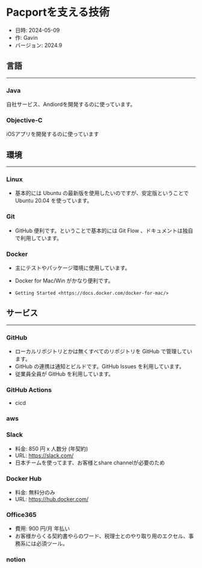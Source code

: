 # Pacportを支える技術

* 日時: 2024-05-09
* 作: Gavin
* バージョン: 2024.9

## 言語

---

### Java

自社サービス、Andiordを開発するのに使っています。

### Objective-C

iOSアプリを開発するのに使っています

## 環境

---

### Linux

* 基本的には Ubuntu の最新版を使用したいのですが、安定版ということで Ubuntu 20.04 を使っています。

### Git

* GitHub 便利です。ということで基本的には Git Flow 、ドキュメントは独自で利用しています。

### Docker

* 主にテストやパッケージ環境に使用しています。

* Docker for Mac/Win がかなり便利です。

* `Getting Started <https://docs.docker.com/docker-for-mac/>`

## サービス

---

### GitHub

* ローカルリポジトリとかは無くすべてのリポジトリを GitHub で管理しています。
* GitHub の連携は通知とビルドです。GitHub Issues を利用しています。
* 従業員全員が GitHub を利用しています。

### GitHub Actions

* cicd

### aws

### Slack

* 料金: 850 円 x 人数分 (年契約)
* URL: https://slack.com/
* 日本チームを使ってます、お客様とshare channelが必要のため

### Docker Hub

* 料金: 無料分のみ
* URL: https://hub.docker.com/

### Office365

* 費用: 900 円/月 年払い
* お客様からくる契約書やらのワード、税理士とのやり取り用のエクセル、事務系には必須ツール。

### notion
